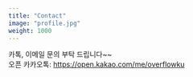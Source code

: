 ```yaml
---
title: "Contact"
image: "profile.jpg"
weight: 1000
---
```


카톡, 이메일 문의 부탁 드립니다~~  
오픈 카카오톡: https://open.kakao.com/me/overflowku